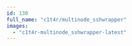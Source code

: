 ```yaml
---
id: 130
full_name: "c1t4r/multinode_sshwrapper"
images: 
  - "c1t4r-multinode_sshwrapper-latest"
---
```

